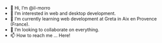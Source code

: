 - 👋 Hi, I’m @il-morro
- 👀 I’m interested in web and desktop development. 
- 🌱 I’m currently learning web development at Greta in Aix en Provence (France).
- 💞️ I’m looking to collaborate on everything.
- 📫 How to reach me ... Here!

<!---
il-morro/il-morro is a ✨ special ✨ repository because its `README.md` (this file) appears on your GitHub profile.
You can click the Preview link to take a look at your changes.
--->

